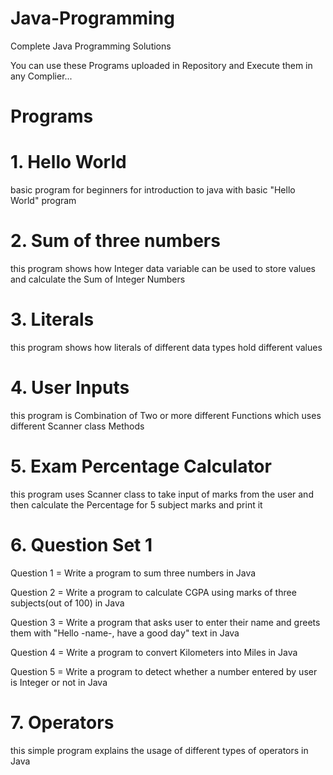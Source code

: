 # Java-Programming
Complete Java Programming Solutions

You can use these Programs uploaded in Repository and Execute them in any Complier...



# Programs

# 1. Hello World
basic program for beginners for introduction to java with basic "Hello World" program

# 2. Sum of three numbers
this program shows how Integer data variable can be used to store values and calculate the Sum of Integer Numbers

# 3. Literals
this program shows how literals of different data types hold different values

# 4. User Inputs
this program is Combination of Two or more different Functions which uses different Scanner class Methods

# 5. Exam Percentage Calculator
this program uses Scanner class to take input of marks from the user and then calculate the Percentage for 5 subject marks and print it

# 6. Question Set 1
Question 1 = Write a program to sum three numbers in Java

Question 2 = Write a program to calculate CGPA using marks of three subjects(out of 100) in Java

Question 3 = Write a program that asks user to enter their name and greets them with "Hello -name-, have a good day" text in Java

Question 4 = Write a program to convert Kilometers into Miles in Java

Question 5 = Write a program to detect whether a number entered by user is Integer or not in Java

# 7. Operators
this simple program explains the usage of different types of operators in Java
